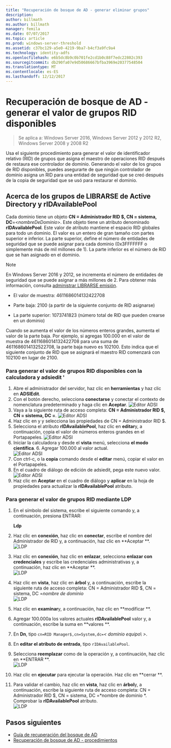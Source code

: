 ```yaml
---
title: "Recuperación de bosque de AD - generar eliminar grupos"
description: 
author: billmath
ms.author: billmath
manager: femila
ms.date: 07/07/2017
ms.topic: article
ms.prod: windows-server-threshold
ms.assetid: c37bc129-a5e0-4219-9ba7-b4cf3a9fc9a4
ms.technology: identity-adfs
ms.openlocfilehash: e6b5dc8b9c0b701fe2cd1b0c88f7edc22802c393
ms.sourcegitcommit: db290fa07e9d50686667bfba3969e20377548504
ms.translationtype: MT
ms.contentlocale: es-ES
ms.lasthandoff: 12/12/2017
---
```

# <a name="ad-forest-recovery---raising-the-value-of-available-rid-pools"></a>Recuperación de bosque de AD - generar el valor de grupos RID disponibles 

>Se aplica a: Windows Server 2016, Windows Server 2012 y 2012 R2, Windows Server 2008 y 2008 R2
 
 Usa el siguiente procedimiento para generar el valor de identificador relativo (RID) de grupos que asigna el maestro de operaciones RID después de restaura ese controlador de dominio. Generando el valor de los grupos de RID disponibles, puedes asegurarte de que ningún controlador de dominio asigna un RID para una entidad de seguridad que se creó después de la copia de seguridad que se usó para restaurar el dominio.  
 
## <a name="about-active-directory-rid-pools-and-ridavailablepool"></a>Acerca de los grupos de LIBRARSE de Active Directory y rIDAvailablePool
 Cada dominio tiene un objeto **CN = Administrador RID $, CN = sistema, DC**=<*nombreDeDominio*>. Este objeto tiene un atributo denominado **rIDAvailablePool**. Este valor de atributo mantiene el espacio RID globales para todo un dominio. El valor es un entero de gran tamaño con partes superior e inferior. La parte superior, define el número de entidades de seguridad que se puede asignar para cada dominio (0x3FFFFFFF o simplemente más de mil millones de 1). La parte inferior es el número de RID que se han asignado en el dominio.  
  
> [!NOTE]
>  En Windows Server 2016 y 2012, se incrementa el número de entidades de seguridad que se puede asignar a más millones de 2. Para obtener más información, consulta [administrar LIBRARSE emisión](https://technet.microsoft.com/library/jj574229.aspx).  
  
-   El valor de muestra: 4611686014132422708  
  
-   Parte baja: 2100 (a partir de la siguiente conjunto de RID asignarse)  
  
-   La parte superior: 1073741823 (número total de RID que pueden crearse en un dominio)  
  
 Cuando se aumenta el valor de los números enteros grandes, aumenta el valor de la parte baja. Por ejemplo, si agregas 100.000 en el valor de muestra de 4611686014132422708 para una suma de 4611686014132522708, la parte baja nuevo es 102100. Esto indica que el siguiente conjunto de RID que se asignará el maestro RID comenzará con 102100 en lugar de 2100.  
  
### <a name="to-raise-the-value-of-available-rid-pools-using-adsiedit-and-the-calculator--"></a>Para generar el valor de grupos RID disponibles con la calculadora y adsiedit '  
1.  Abre el administrador del servidor, haz clic en **herramientas** y haz clic en **ADSIEdit**.    
2.  Con el botón derecho, selecciona **conectarse** y conectar el contexto de nomenclatura predeterminado y haga clic en **Aceptar**.
![Editor ADSI](media/AD-Forest-Recovery-Raise-RID-Pool/adsi1.png) 
3. Vaya a la siguiente ruta de acceso completa: **CN = Administrador RID $, CN = sistema, DC =<domain name>**.
![Editor ADSI](media/AD-Forest-Recovery-Raise-RID-Pool/adsi2.png) 
3.  Haz clic en y y selecciona las propiedades de CN = Administrador RID $.  
4.  Selecciona el atributo **rIDAvailablePool**, haz clic en **editar**y, a continuación, copia el valor de números enteros grandes en el Portapapeles.
![Editor ADSI](media/AD-Forest-Recovery-Raise-RID-Pool/adsi3.png)  
5.  Iniciar la calculadora y desde el **vista** menú, selecciona **el modo científica**.  6.  Agregar 100.000 al valor actual.  
![Editor ADSI](media/AD-Forest-Recovery-Raise-RID-Pool/adsi4.png) 
7.  Con ctrl-c, o la **copia** comando desde el **editar** menú, copiar el valor en el Portapapeles.  
8.  En el cuadro de diálogo de edición de adsiedit, pega este nuevo valor. 
![Editor ADSI](media/AD-Forest-Recovery-Raise-RID-Pool/adsi5.png) 
9. Haz clic en **Aceptar** en el cuadro de diálogo y **aplicar** en la hoja de propiedades para actualizar la **rIDAvailablePool** atributo.  
  
### <a name="to-raise-the-value-of-available-rid-pools-using-ldp"></a>Para generar el valor de grupos RID mediante LDP  
  
1.  En el símbolo del sistema, escribe el siguiente comando y, a continuación, presiona ENTRAR:  
  
     **Ldp**  
  
2.  Haz clic en **conexión**, haz clic en **conectar**, escribe el nombre del Administrador de RID y, a continuación, haz clic en **Aceptar **.  
![LDP](media/AD-Forest-Recovery-Raise-RID-Pool/ldp1.png)
3.  Haz clic en **conexión**, haz clic en **enlazar**, selecciona **enlazar con credenciales** y escribe las credenciales administrativas y, a continuación, haz clic en **Aceptar **.  
![LDP](media/AD-Forest-Recovery-Raise-RID-Pool/ldp2.png)
4.  Haz clic en **vista**, haz clic en **árbol** y, a continuación, escribe la siguiente ruta de acceso completa: CN = Administrador RID $, CN = sistema, DC =*nombre de dominio*  
![LDP](media/AD-Forest-Recovery-Raise-RID-Pool/ldp3.png)
5.  Haz clic en **examinar**y, a continuación, haz clic en **modificar **.  
6.  Agregar 100.000a los valores actuales **rIDAvailablePool** valor y, a continuación, escribe la suma en **valores **.  
7.  En **Dn**, tipo `cn=RID Manager$,cn=System,dc=`*< dominio equipo\ >*.  
8.  En **editar el atributo de entrada**, tipo `rIDAvailablePool`.  
9. Selecciona **reemplazar** como de la operación y, a continuación, haz clic en **ENTRAR **. </br>
![LDP](media/AD-Forest-Recovery-Raise-RID-Pool/ldp4.png) 
10. Haz clic en **ejecutar** para ejecutar la operación.  Haz clic en **cerrar **.
11. Para validar el cambio, haz clic en **vista**, haz clic en **árbol**y, a continuación, escribe la siguiente ruta de acceso completa: CN = Administrador RID $, CN = sistema, DC =*nombre de dominio *.    Comprobar la **rIDAvailablePool** atributo.  
![LDP](media/AD-Forest-Recovery-Raise-RID-Pool/ldp5.png)

## <a name="next-steps"></a>Pasos siguientes

- [Guía de recuperación del bosque de AD](AD-Forest-Recovery-Guide.md)
- [Recuperación de bosque de AD - procedimientos](AD-Forest-Recovery-Procedures.md)
 
